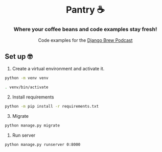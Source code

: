 <div align="center">
<h1>Pantry ☕️</h1>
<h3>Where your coffee beans and code examples stay fresh!</h3>
<p>Code examples for the <a href="https://djangobrew.com" target="_blank">Django Brew Podcast</a></p>
</div>


## Set up 🤓
1. Create a virtual environment and activate it.
```bash
python -m venv venv

. venv/bin/activate
```

2. Install requirements
```bash
python -m pip install -r requirements.txt
```

3. Migrate
```bash
python manage.py migrate
```

1. Run server
```bash
python manage.py runserver 0:8000
```
